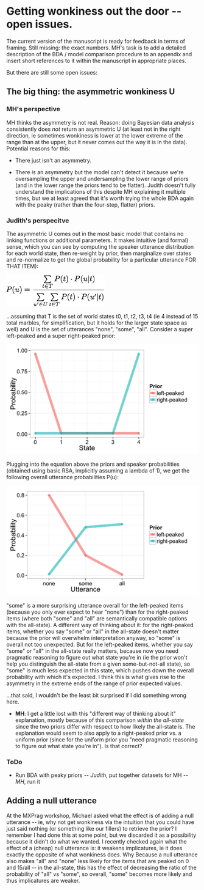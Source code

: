 # Getting wonkiness out the door -- open issues.

The current version of the manuscript is ready for feedback in terms of framing. Still missing: the exact numbers. MH's task is to add a detailed description of the BDA / model comparison procedure to an appendix and insert short references to it within the manuscript in appropriate places.

But there are still some open issues:

## The big thing: the asymmetric wonkiness U

### MH's perspective

MH thinks the asymmetry is not real. Reason: doing Bayesian data analysis consistently does *not* return an asymmetric U (at least not in the right direction, ie sometimes wonkiness is lower at the lower extreme of the range than at the upper, but it never comes out the way it is in the data). Potential reasons for this:

- There just isn't an asymmetry.

- There *is* an asymmetry but the model can't detect it because we're oversampling the upper and undersampling the lower range of priors (and in the lower range the priors tend to be flatter). Judith doesn't fully understand the implications of this despite MH explaining it multiple times, but we at least agreed that it's worth trying the whole BDA again with the peaky (rather than the four-step, flatter) priors.

### Judith's perspecitve

The asymmetric U comes out in the most basic model that contains no linking functions or additional parameters. It makes intuitive (and formal) sense, which you can see by computing the speaker utterance distribution for each world state,  then re-weight by prior, then marginalize over states and re-normalize to get the global probability for a particular utterance FOR THAT ITEM):  

![](/writing/_2015/_journal_cognition/pics/latex-formula1.png "")

...assuming that T is the set of world states t0, t1, t2, t3, t4 (ie 4 instead of 15 total marbles, for simplification, but it holds for the larger state space as well) and U is the set of utterances "none", "some", "all". Consider a super left-peaked and a super right-peaked prior:

![](/writing/_2015/_journal_cognition/pics/hypothetical-priors.png "")

Plugging into the equation above the priors and speaker probabilities  (obtained using basic RSA, implicitly assuming a lambda of 1), we get the following overall utterance probabilities P(u):

![](/writing/_2015/_journal_cognition/pics/utterance-probabilities.png "")


"some" is a more surprising utterance overall for the left-peaked items (because you only  ever expect to hear "none") than for the right-peaked items (where both "some" and "all" are semantically compatible options with the all-state). A different way of thinking about it: for the right-peaked items, whether you say "some" or "all" in the all-state doesn't matter because the prior will overwhelm interpretation anyway, so "some" is overall not too unexpected. But for the left-peaked items, whether you say "some" or "all" in the all-state really matters, because now you need pragmatic reasoning to figure out what state you're in (ie the prior won't help you distinguish the all-state from a given some-but-not-all state), so "some" is much less expected in this state, which pushes down the overall probability with which it's expected. I think this is what gives rise to the asymmetry in the extreme ends of the range of prior expected values.

...that said, I wouldn't be the least bit surprised if I did something wrong here.

- **MH**: I get a little lost with this "different way of thinking about it" explanation, mostly because of this comparison *within the all-state* since the two priors differ with respect to how likely the all-state is. The explanation would seem to also apply to a right-peaked prior vs. a uniform prior (since for the uniform prior you "need pragmatic reasoning to figure out what state you're in"). Is that correct?


### ToDo

- Run BDA with peaky priors -- *Judith*, put together datasets for MH -- *MH*, run it


## Adding a null utterance

At the MXPrag workshop, Michael asked what the effect is of adding a null utterance -- ie, why not get wonkiness via the intuition that you could have just said nothing (or something like our fillers) to retrieve the prior? I remember I had done this at some point, but we discarded it as a possibility because it didn't do what we wanted. I recently checked again what the effect of a (cheap) null utterance is: it weakens implicatures, ie it does exactly the opposite of what wonkiness does. Why Because a null utterance also makes "all" and "none" less likely for the items that are peaked on 0 and 15/all -- in the all-state, this has the effect of decreasing the ratio of the probability of "all" vs "some", so overall, "some" becomes more likely and thus implicatures are weaker.

